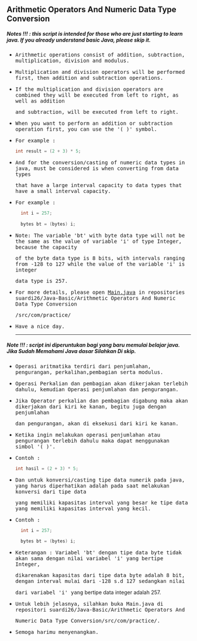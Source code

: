 ## Arithmetic Operators And Numeric Data Type Conversion
##### Notes !!! : this script is intended for those who are just starting to learn java. If you already understand basic Java, please skip it.

- <samp>Arithmetic operations consist of addition, subtraction, multiplication, division and modulus.</samp>

- <samp>Multiplication and division operators will be performed first, then addition and subtraction operations.</samp>

- <samp>If the multiplication and division operators are combined they will be executed from left to right, as well as addition </samp>
  
  <samp>and subtraction, will be executed from left to right.</samp>

- <samp>When you want to perform an addition or subtraction operation first, you can use the '( )' symbol.</samp> 
  
- <samp>For example : </samp>
   <samp>
  ```java
  int result = (2 + 3) * 5;
  ```
  </samp>
- <samp>And for the conversion/casting of numeric data types in java, must be considered is when converting from data types</samp> 
  
  <samp>that have a large interval capacity to data types that have a small interval capacity.</samp>

- <samp>For example : </samp>
  <samp>
  ```java
    int i = 257;
               
    bytes bt = (bytes) i;
  
  ```  
  </samp>
- <samp>Note: The variable 'bt' with byte data type will not be the same as the value of variable 'i' of type Integer, because the capacity </samp>

  <samp>of the byte data type is 8 bits, with intervals ranging from -128 to 127 while the value of the variable 'i' is integer</samp> 
  
  <samp>data type is 257.</samp>

- <samp>For more details, please open [Main.java](https://github.com/suardi26/Java-Basic/blob/main/Arithmetic%20Operators%20And%20Numeric%20Data%20Type%20Conversion/src/com/practice/Main.java) in repositories suardi26/Java-Basic/Arithmetic Operators And Numeric Data Type Conversion</samp>
  
  <samp>/src/com/practice/<samp>

- <samp>Have a nice day.</samp>

  ---

##### Note !!! : script ini diperuntukan bagi yang baru memulai belajar java. Jika Sudah Memahami Java dasar Silahkan Di skip.

- <samp>Operasi aritmatika terdiri dari penjumlahan, pengurangan, perkalihan,pembagian serta modulus. </samp>

- <samp>Operasi Perkalian dan pembagian akan dikerjakan terlebih dahulu, kemudian Operasi penjumlahan dan pengurangan.</samp>
  
- <samp>Jika Operator perkalian dan pembagian digabung maka akan dikerjakan dari kiri ke kanan, begitu juga dengan penjumlahan</samp> 
  
  <samp>dan pengurangan, akan di eksekusi dari kiri ke kanan. </samp>

- <samp>Ketika ingin melakukan operasi penjumlahan atau pengurangan terlebih dahulu maka dapat menggunakan simbol '( )'. </samp>
  
- <samp>Contoh : </samp>
   <samp>
  ```java
  int hasil = (2 + 3) * 5;
  ```
  </samp>
  
- <samp>Dan untuk konversi/casting tipe data numerik pada java, yang harus diperhatikan adalah pada saat melakukan konversi dari tipe data</samp>  
  
  <samp> yang memiliki kapasitas interval yang besar ke tipe data yang memiliki kapasitas interval yang kecil.</samp> 
  
- <samp>Contoh : </samp>
  <samp>
  ```java
    int i = 257;
               
    bytes bt = (bytes) i;
  
  ```  
  </samp>
  
- <samp>Keterangan : Variabel 'bt' dengan tipe data byte tidak akan sama dengan nilai variabel 'i' yang bertipe Integer,</samp>  
  
  <samp>dikarenakan kapasitas dari tipe data byte adalah 8 bit, dengan interval mulai dari -128 s.d 127 sedangkan nilai</samp> 
    
  <samp>dari variabel 'i' yang</samp> bertipe data integer adalah 257.</samp>

- <samp>Untuk lebih jelasnya, silahkan buka Main.java di repositori suardi26/Java-Basic/Arithmetic Operators And </samp>
  
  <samp>Numeric Data Type Conversion/src/com/practice/.</samp>

- <samp>Semoga harimu menyenangkan.</samp> 
